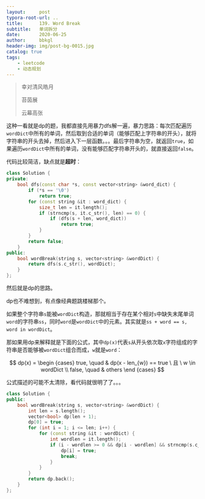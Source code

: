 ```yaml
---
layout:     post
typora-root-url: ..
title:      139. Word Break
subtitle:   单词拆分
date:       2020-06-25
author:     bbkgl
header-img: img/post-bg-0015.jpg
catalog: true
tags:
    - leetcode
    - 动态规划
---
```


>幸对清风皓月
>
>苔茵展
>
>云幕高张

这种一看就是dp的题，我都直接先用暴力dfs解一遍，暴力思路：每次匹配遍历`wordDict`中所有的单词，然后取到合适的单词（能够匹配上字符串的开头），就将字符串的开头去掉，然后进入下一层函数。。。最后字符串为空，就返回`true`，如果遍历`wordDict`中所有的单词，没有能够匹配字符串开头的，就直接返回`false`。

代码比较简洁，缺点就是**超时**：

```cpp
class Solution {
private:
    bool dfs(const char *s, const vector<string> &word_dict) {
        if (*s == '\0')
            return true;
        for (const string &it : word_dict) {
            size_t len = it.length();
            if (strncmp(s, it.c_str(), len) == 0) {
                if (dfs(s + len, word_dict))
                    return true;
            }
        }
        return false;
    }
public:
    bool wordBreak(string s, vector<string> &wordDict) {
        return dfs(s.c_str(), wordDict);
    }
};
```

然后就是dp的思路。

dp也不难想到，有点像经典题跳楼梯那个。

如果整个字符串`s`能被`wordDict`构造，那就相当于存在某个相对`s`中缺失末尾单词`word`的字符串`ss`，同时`word`是`wordDict`中的元素。其实就是`ss + word == s, word in wordDict`。

那如果用dp来解释就是下面的公式，其中`dp(x)`代表`s`从开头依次取`x`字符组成的字符串是否能够被`wordDict`组合而成，`w`就是`word`：

$$
dp(x) = \begin {cases}
true, \quad & dp(x - len_{w}) == true \ 且 \ w \in wordDict \\
false, \quad & others
\end {cases}
$$

公式描述的可能不太清除，看代码就很明了了。。。

```cpp
class Solution {
public:
    bool wordBreak(string s, vector<string> &wordDict) {
        int len = s.length();
        vector<bool> dp(len + 1);
        dp[0] = true;
        for (int i = 1; i <= len; i++) {
            for (const string &it : wordDict) {
                int wordlen = it.length();
                if (i - wordlen >= 0 && dp[i - wordlen] && strncmp(s.c_str() + i - wordlen, it.c_str(), wordlen) == 0) {
                    dp[i] = true;
                    break;
                }
            }
        }
        return dp.back();
    }
};
```


